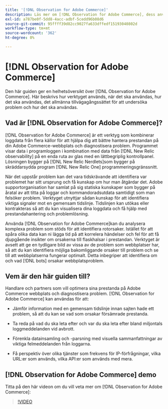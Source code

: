 ```yaml
---
title: '[!DNL Observation for Adobe Commerce]'
description: Läs mer om [!DNL Observation for Adobe Commerce], dess användningsområden, när de ska användas och hur du får tillgång till dem.
exl-id: a787be0f-5dd8-4acc-adbf-5cedd96b08d6
source-git-commit: 95ffff39d82cc9027fa633dffedf15193040802d
workflow-type: tm+mt
source-wordcount: '362'
ht-degree: 0%

---
```


# [!DNL Observation for Adobe Commerce]

Den här guiden ger en helhetsöversikt över [!DNL Observation for Adobe Commerce]. Här beskrivs hur verktyget används, när det ska användas, hur det ska användas, det allmänna tillvägagångssättet för att undersöka problem och hur det ska användas.

## Vad är [!DNL Observation for Adobe Commerce]?

[!DNL Observation for Adobe Commerce] är ett verktyg som kombinerar loggdata från flera källor för att hjälpa dig att bättre hantera prestandan på din Adobe Commerce-webbplats och diagnostisera problem. Programmet visar data i programloggen i kombination med data från [!DNL New Relic observability] på en enda ruta av glas med en lättbegriplig kontrollpanel. Lösningen bygger på [!DNL New Relic Nerdlets]som bygger på skräddarsydda program [!DNL New Relic One] programmeringsgränssnitt.

När det uppstår problem kan det vara tidskrävande att identifiera var problemet har sitt ursprung och få kunskap om hur man åtgärdar det. Adobe supportorganisation har samlat på sig statiska kunskaper som bygger på åratal av att titta på loggar och kommandoradsutdata samtidigt som man felsöker problem. Verktyget utnyttjar sådan kunskap för att identifiera viktiga signaler mot en gemensam tidslinje. Tidslinjen kan utökas eller kontrakteras så att du kan visualisera dina loggdata och få hjälp med prestandahantering och problemlösning.

Använda [!DNL Observation for Adobe Commerce]kan du analysera komplexa problem som stöds för att identifiera rotorsaker. Istället för att spåra olika data kan ni lägga tid på att korrelera händelser och fel för att få djupgående insikter om orsakerna till flaskhalsar i prestandan. Verktyget är avsett att ge en tydligare bild av vissa av de problem som webbplatser har, så att du kan identifiera möjliga bakomliggande orsaker till problem och se till att webbplatserna fungerar optimalt. Detta inbegriper att identifiera om och vad [!DNL bots] orsakar webbplatsproblem.

## Vem är den här guiden till?

Handlare och partners som vill optimera sina prestanda på Adobe Commerce webbplats och diagnostisera problem. [!DNL Observation for Adobe Commerce] kan användas för att:

* Jämför information med en gemensam tidslinje innan sajten hade ett problem, så att du kan se vad som orsakar försämrade prestanda.

* Ta reda på vad du ska leta efter och var du ska leta efter bland miljontals loggmeddelanden vid avbrott.

* Förenkla datainsamling och -parsning med visuella sammanfattningar av viktiga felmeddelanden från loggarna.

* Få perspektiv över olika tjänster som frekvens för IP-förfrågningar, vilka URL:er som används, vilka API:er som används med mera.

## [!DNL Observation for Adobe Commerce] demo

Titta på den här videon om du vill veta mer om [!DNL Observation for Adobe Commerce]:

>[!VIDEO](https://video.tv.adobe.com/v/344444?quality=12)
